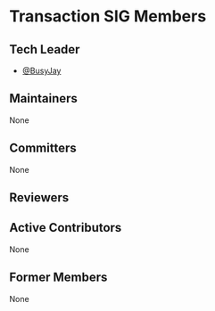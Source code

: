 # Transaction SIG Members

## Tech Leader

- [@BusyJay](https://github.com/BusyJay)

## Maintainers

None

## Committers

None

## Reviewers

## Active Contributors

None

## Former Members

None
